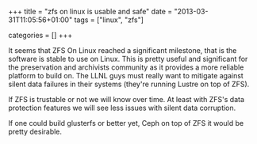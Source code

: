 +++
title = "zfs on linux is usable and safe"
date = "2013-03-31T11:05:56+01:00"
tags = ["linux", "zfs"]

categories = []
+++

It seems that ZFS On Linux reached a significant milestone, that is the
software is stable to use on Linux. This is pretty useful and significant
for the preservation and archivists community as it provides a more
reliable platform to build on. The LLNL guys must really want to mitigate
against silent data failures in their systems (they're running Lustre
on top of ZFS).

If ZFS is trustable or not we will know over time. At least with
ZFS's data protection features we will see less issues with silent
data corruption.

If one could build glusterfs or better yet, Ceph on top of ZFS it would
be pretty desirable.
